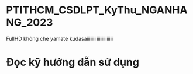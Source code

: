 # PTITHCM_CSDLPT_KyThu_NGANHANG_2023
FullHD không che yamate kudasaiiiiiiiiiiiiiiiiiiiii
# Đọc kỹ hướng dẫn sử dụng
